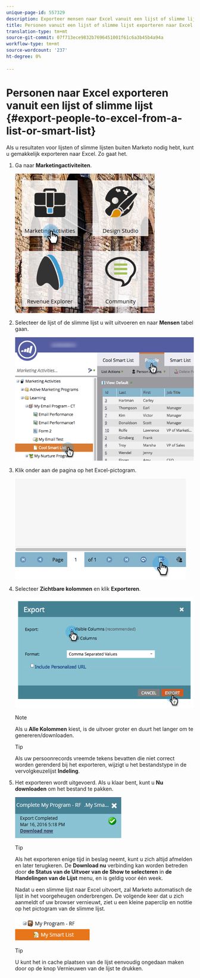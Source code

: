 ```yaml
---
unique-page-id: 557329
description: Exporteer mensen naar Excel vanuit een lijst of slimme lijst - Marketo Docs - Productdocumentatie
title: Personen vanuit een lijst of slimme lijst exporteren naar Excel
translation-type: tm+mt
source-git-commit: 07f713ece9832b7696451001f61c6a3b45b4a94a
workflow-type: tm+mt
source-wordcount: '237'
ht-degree: 0%

---
```



# Personen naar Excel exporteren vanuit een lijst of slimme lijst {#export-people-to-excel-from-a-list-or-smart-list}

Als u resultaten voor lijsten of slimme lijsten buiten Marketo nodig hebt, kunt u gemakkelijk exporteren naar Excel. Zo gaat het.

1. Ga naar **Marketingactiviteiten**.

   ![](assets/ma.png)

1. Selecteer de lijst of de slimme lijst u wilt uitvoeren en naar **Mensen** tabel gaan.

   ![](assets/smartlistpeopletab-hands.png)

1. Klik onder aan de pagina op het Excel-pictogram.

   ![](assets/exportpeople.png)

1. Selecteer **Zichtbare kolommen** en klik **Exporteren**.

   ![](assets/image2014-9-11-14-3a1-3a37.png)

   >[!NOTE]
   >
   >Als u **Alle Kolommen** kiest, is de uitvoer groter en duurt het langer om te genereren/downloaden.

   >[!TIP]
   >
   >Als uw persoonrecords vreemde tekens bevatten die niet correct worden gerenderd bij het exporteren, wijzigt u het bestandstype in de vervolgkeuzelijst **Indeling**.

1. Het exporteren wordt uitgevoerd. Als u klaar bent, kunt u **Nu downloaden** om het bestand te pakken.

   ![](assets/popup.png)

   >[!TIP]
   >
   >Als het exporteren enige tijd in beslag neemt, kunt u zich altijd afmelden en later terugkeren. De **Download nu** verbinding kan worden betreden door **de Status van de Uitvoer van de Show te selecteren** in **de Handelingen van de Lijst** menu, en is geldig voor één week.

   Nadat u een slimme lijst naar Excel uitvoert, zal Marketo automatisch de lijst in het voorgeheugen onderbrengen. De volgende keer dat u zich aanmeldt of uw browser vernieuwt, ziet u een kleine paperclip en notitie op het pictogram van de slimme lijst.

   ![](assets/cached.png)

   >[!TIP]
   >
   >U kunt het in cache plaatsen van de lijst eenvoudig ongedaan maken door op de knop Vernieuwen van de lijst te drukken.
